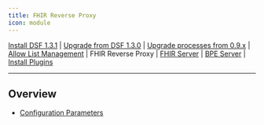 ```yaml
---
title: FHIR Reverse Proxy
icon: module
---
```

 [Install DSF 1.3.1](/versions/v1.3.1/maintain/install.md) | [Upgrade from DSF 1.3.0](/versions/v1.3.1/maintain/upgrade-from-1.md) | [Upgrade processes from 0.9.x](/versions/v1.3.1/maintain/upgrade-from-0.md) | [Allow List Management](/versions/v1.3.1/maintain/allowList-mgm.md) | FHIR Reverse Proxy | [FHIR Server](/versions/v1.3.1/maintain/fhir/README.md) | [BPE Server](/versions/v1.3.1/maintain/bpe/README.md) | [Install Plugins](/versions/v1.3.1/maintain/install-plugins.md)  

---

## Overview
- [Configuration Parameters](configuration)
